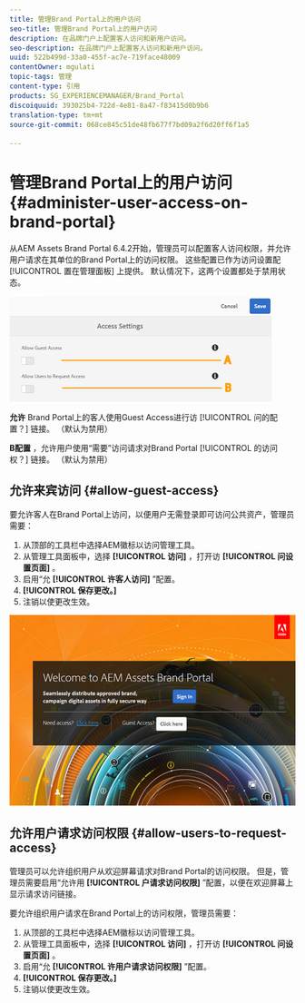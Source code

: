 ```yaml
---
title: 管理Brand Portal上的用户访问
seo-title: 管理Brand Portal上的用户访问
description: 在品牌门户上配置客人访问和新用户访问。
seo-description: 在品牌门户上配置客人访问和新用户访问。
uuid: 522b499d-33a0-455f-ac7e-719face48009
contentOwner: mgulati
topic-tags: 管理
content-type: 引用
products: SG_EXPERIENCEMANAGER/Brand_Portal
discoiquuid: 393025b4-722d-4e81-8a47-f83415d0b9b6
translation-type: tm+mt
source-git-commit: 068ce845c51de48fb677f7bd09a2f6d20ff6f1a5

---
```



# 管理Brand Portal上的用户访问 {#administer-user-access-on-brand-portal}

从AEM Assets Brand Portal 6.4.2开始，管理员可以配置客人访问权限，并允许用户请求在其单位的Brand Portal上的访问权限。 这些配置已作为访问设置配 [!UICONTROL 置在管理面板] 上提供。 默认情况下，这两个设置都处于禁用状态。

![](assets/access-configs.png)

**允许** Brand Portal上的客人使用Guest Access进行访 [!UICONTROL 问的配置？] 链接。 （默认为禁用）

**B配置** ，允许用户使用“需要”访问请求对Brand Portal [!UICONTROL 的访问权？] 链接。 （默认为禁用）

## 允许来宾访问 {#allow-guest-access}

要允许客人在Brand Portal上访问，以便用户无需登录即可访问公共资产，管理员需要：

1. 从顶部的工具栏中选择AEM徽标以访问管理工具。
2. 从管理工具面板中，选择 **[!UICONTROL 访问]** ，打开访 **[!UICONTROL 问设置页面]** 。
3. 启用“允 **[!UICONTROL 许客人访问]** ”配置。
4. **[!UICONTROL 保存更改。]**
5. 注销以使更改生效。

![](assets/bp-welcome-screen.png)

## 允许用户请求访问权限 {#allow-users-to-request-access}

管理员可以允许组织用户从欢迎屏幕请求对Brand Portal的访问权限。 但是，管理员需要启用“允许用 **[!UICONTROL 户请求访问权限]** ”配置，以便在欢迎屏幕上显示请求访问链接。

要允许组织用户请求在Brand Portal上的访问权限，管理员需要：

1. 从顶部的工具栏中选择AEM徽标以访问管理工具。
2. 从管理工具面板中，选择 **[!UICONTROL 访问]** ，打开访 **[!UICONTROL 问设置页面]** 。
3. 启用“允 **[!UICONTROL 许用户请求访问权限]** ”配置。
4. **[!UICONTROL 保存更改。]**
5. 注销以使更改生效。
